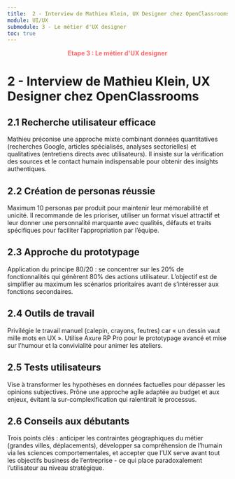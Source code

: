 ```yaml
---
title:  2 - Interview de Mathieu Klein, UX Designer chez OpenClassrooms
module: UI/UX
submodule: 3 - Le métier d'UX designer
toc: true
---
```


<p style="color:oklch(70.4% 0.191 22.216); font-weight:bold; text-align:center ">Etape 3 : Le métier d'UX designer</p>

# 2 - Interview de Mathieu Klein, UX Designer chez OpenClassrooms

## 2.1 Recherche utilisateur efficace
Mathieu préconise une approche mixte combinant données quantitatives (recherches Google, articles spécialisés, analyses sectorielles) et qualitatives (entretiens directs avec utilisateurs). Il insiste sur la vérification des sources et le contact humain indispensable pour obtenir des insights authentiques.

## 2.2 Création de personas réussie
Maximum 10 personas par produit pour maintenir leur mémorabilité et unicité. Il recommande de les prioriser, utiliser un format visuel attractif et leur donner une personnalité marquante avec qualités, défauts et traits spécifiques pour faciliter l’appropriation par l’équipe.

## 2.3 Approche du prototypage
Application du principe 80/20 : se concentrer sur les 20% de fonctionnalités qui génèrent 80% des actions utilisateur. L’objectif est de simplifier au maximum les scénarios prioritaires avant de s’intéresser aux fonctions secondaires.

## 2.4 Outils de travail
Privilégie le travail manuel (calepin, crayons, feutres) car « un dessin vaut mille mots en UX ». Utilise Axure RP Pro pour le prototypage avancé et mise sur l’humour et la convivialité pour animer les ateliers.

## 2.5 Tests utilisateurs
Vise à transformer les hypothèses en données factuelles pour dépasser les opinions subjectives. Prône une approche agile adaptée au budget et aux enjeux, évitant la sur-complexification qui ralentirait le processus.

## 2.6 Conseils aux débutants
Trois points clés : anticiper les contraintes géographiques du métier (grandes villes, déplacements), développer sa compréhension de l’humain via les sciences comportementales, et accepter que l’UX serve avant tout les objectifs business de l’entreprise - ce qui place paradoxalement l’utilisateur au niveau stratégique.